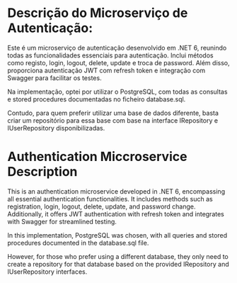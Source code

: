 # Descrição do Microserviço de Autenticação:

Este é um microserviço de autenticação desenvolvido em .NET 6, reunindo todas as funcionalidades essenciais para autenticação. Inclui métodos como registo, login, logout, delete, update e troca de password. Além disso, proporciona autenticação JWT com refresh token e integração com Swagger para facilitar os testes.

Na implementação, optei por utilizar o PostgreSQL, com todas as consultas e stored procedures documentadas no ficheiro database.sql.

Contudo, para quem preferir utilizar uma base de dados diferente, basta criar um repositório para essa base com base na interface IRepository e IUserRepository disponibilizadas.

# Authentication Miccroservice Description
This is an authentication microservice developed in .NET 6, encompassing all essential authentication functionalities. It includes methods such as registration, login, logout, delete, update, and password change. Additionally, it offers JWT authentication with refresh token and integrates with Swagger for streamlined testing.

In this implementation, PostgreSQL was chosen, with all queries and stored procedures documented in the database.sql file.

However, for those who prefer using a different database, they only need to create a repository for that database based on the provided IRepository and IUserRepository interfaces.